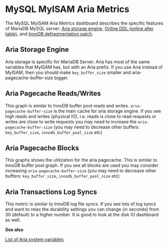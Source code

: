 # MySQL MyISAM Aria Metrics

The MySQL MyISAM Aria Metrics dashboard describes the specific features
of MariaDB MySQL server: [Aria storage engine](https://mariadb.com/kb/en/the-mariadb-library/aria-storage-engine/), [Online DDL (online alter table)](https://mariadb.com/kb/en/the-mariadb-library/alter-table/),
and [InnoDB defragmentation patch](https://mariadb.com/kb/en/the-mariadb-library/defragmenting-innodb-tablespaces/).

## Aria Storage Engine

Aria storage is specific for MariaDB Server. Aria has most of the same
variables that MyISAM has, but with an Aria prefix. If you use Aria
instead of MyISAM, then you should make `key_buffer_size` smaller and
aria-pagecache-buffer-size bigger.

## Aria Pagecache Reads/Writes

This graph is similar to InnoDB buffer pool reads and
writes. `aria-pagecache-buffer-size` is the main cache for aria storage
engine. If you see high reads and writes (physical IO), i.e. reads is close to
read requests or writes are close to write requests you may need to increase the
`aria-pagecache-buffer-size` (you may need to decrease other buffers:
`key_buffer_size`, `innodb_buffer_pool_size` etc)

## Aria Pagecache Blocks

This graphs shows the utilization for the aria pagecache.  This is similar to
InnoDB buffer pool graph. If you see all blocks are used you may consider
increasing `aria-pagecache-buffer-size` (you may need to decrease other
buffers: `key_buffer_size`, `innodb_buffer_pool_size` etc)

## Aria Transactions Log Syncs

This metric is similar to InnoDB log file syncs. If you see lots of log syncs
and want to relax the durability settings you can change (in seconds) from 30
(default) to a higher number. It is good to look at the disk IO dashboard as
well.

**See also**

[List of Aria system variables](https://mariadb.com/kb/en/library/aria-system-variables/)
